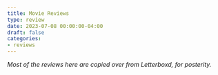 ```yaml
---
title: Movie Reviews
type: review
date: 2023-07-08 00:00:00-04:00
draft: false
categories:
- reviews
---
```


*Most of the reviews here are copied over from Letterboxd, for posterity.*